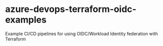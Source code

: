 # azure-devops-terraform-oidc-examples
Example CI/CD pipelines for using OIDC/Workload Identity federation with Terraform
